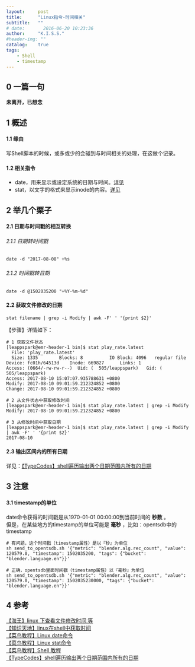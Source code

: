 ```yaml
---
layout:     post
title:      "Linux指令-时间相关"
subtitle:   ""
# date:       2016-06-20 10:23:36
author:     "K.I.S.S."
#header-img: ""
catalog:    true
tags:
    - Shell
    - timestamp
---
```


## 0 一篇一句

**未离开，已想念**

## 1 概述

#### 1.1 缘由

写Shell脚本的时候，或多或少的会碰到与时间相关的处理，在这做个记录。

#### 1.2 相关指令

- date，用来显示或设定系统的日期与时间。[详见](http://www.runoob.com/linux/linux-comm-date.html)
- stat，以文字的格式来显示inode的内容。[详见](http://www.runoob.com/linux/linux-comm-stat.html)

## 2 举几个栗子

#### 2.1 日期与时间戳的相互转换

###### 2.1.1 日期转时间戳
```
date -d "2017-08-08" +%s
```

###### 2.1.2 时间戳转日期
```
date -d @1502035200 "+%Y-%m-%d"
```

#### 2.2 获取文件修改的日期
```
stat filename | grep -i Modify | awk -F' ' '{print $2}'    
```

【步骤】详情如下：

```shell
# 1 获取文件状态
[leappspark@emr-header-1 bin]$ stat play_rate.latest
  File: 'play_rate.latest'
  Size: 1335      	Blocks: 8          IO Block: 4096   regular file
Device: fc01h/64513d	Inode: 669827      Links: 1
Access: (0664/-rw-rw-r--)  Uid: (  505/leappspark)   Gid: (  505/leappspark)
Access: 2017-08-10 15:07:07.935788631 +0800
Modify: 2017-08-10 09:01:59.212324852 +0800
Change: 2017-08-10 09:01:59.212324852 +0800

# 2 从文件状态中获取修改时间
[leappspark@emr-header-1 bin]$ stat play_rate.latest | grep -i Modify
Modify: 2017-08-10 09:01:59.212324852 +0800

# 3 从修改时间中获取日期
[leappspark@emr-header-1 bin]$ stat play_rate.latest | grep -i Modify | awk -F' ' '{print $2}'
2017-08-10

```

#### 2.3 输出区间内的所有日期

详见：[【TypeCodes】shell遍历输出两个日期范围内所有的日期](https://typecodes.com/linux/alldateduringtwodays1.html)

## 3 注意

#### 3.1 timestamp的单位

date命令获得的时间戳是从1970-01-01 00:00:00到当前时间的 **秒数** 。    
但是，在某些地方的timestamp的单位可能是 **毫秒** ，比如：opentsdb中的timestamp

```
# 有问题，这个时间戳（timestamp属性）是以『秒』为单位
sh send_to_opentsdb.sh '{"metric": "blender.alg.rec_count", "value": 120579.0, "timestamp": 1502035200, "tags": {"bucket": "blender.language.en"}}'

# 正确，opentsdb里面时间戳（timestamp属性）以『毫秒』为单位
sh send_to_opentsdb.sh '{"metric": "blender.alg.rec_count", "value": 120579.0, "timestamp": 1502035230000, "tags": {"bucket": "blender.language.en"}}'
```

## 4 参考

[【海王】linux 下查看文件修改时间 等](http://www.cnblogs.com/leaven/archive/2011/09/28/2194199.html)    
[【知识天地】linux在shell中获取时间](http://www.cnblogs.com/mfryf/archive/2012/03/23/2413362.html)    
[【菜鸟教程】Linux date命令](http://www.runoob.com/linux/linux-comm-date.html)    
[【菜鸟教程】Linux stat命令](http://www.runoob.com/linux/linux-comm-stat.html)    
[【菜鸟教程】Shell 教程](http://www.runoob.com/linux/linux-shell.html)    
[【TypeCodes】shell遍历输出两个日期范围内所有的日期](https://typecodes.com/linux/alldateduringtwodays1.html)
